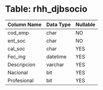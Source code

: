 # Table: rhh_djbsocio

| Column Name | Data Type | Nullable |
|-------------|-----------|----------|
| cod_emp | char | NO |
| ent_soc | char | NO |
| cal_soc | char | YES |
| Fec_ing | datetime | YES |
| Descripcion | varchar | YES |
| Nacional | bit | YES |
| Profesional | bit | YES |
